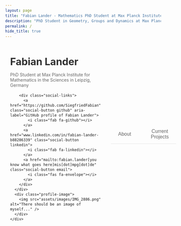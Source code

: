 ```yaml
---
layout: page
title: "Fabian Lander - Mathematics PhD Student at Max Planck Institute"
description: "PhD Student in Geometry, Groups and Dynamics at Max Planck Institute for Mathematics. Research by Fabian Lander (GitHub: SiegfriedFabian) on straight line flows on half-dilation surfaces."
permalink: /
hide_title: true
---
```


<div class="about-container">
  <!-- Profile Section -->
  <div class="profile-section">
    <div class="profile-layout">
      <div class="profile-info">
        <h1 class="profile-name">Fabian Lander</h1>
        <p class="profile-title">PhD Student at Max Planck Institute for Mathematics in the Sciences in Leipzig, Germany</p>
        
        <div class="social-links">
          <a href="https://github.com/SiegfriedFabian" class="social-button github" aria-label="GitHub profile of Fabian Lander">
            <i class="fab fa-github"></i>
          </a>
          <a href="www.linkedin.com/in/fabian-lander-b88286339" class="social-button linkedin">
            <i class="fab fa-linkedin"></i>
          </a>
          <a href="mailto:fabian.lander[you know what goes here]mis[dot]mpg[dot]de" class="social-button email">
            <i class="fas fa-envelope"></i>
          </a>
        </div>
      </div>
      <div class="profile-image">
        <img src="assets/images/IMG_2886.png" alt="There should be an image of myself..." />
      </div>
    </div>
  </div>

  <!-- Updated Tabs Navigation -->
  <div class="tabs">
    <button class="tab-button" data-tab="about">About</button>
    <button class="tab-button" data-tab="projects">Current Projects</button>
  </div>

  <!-- Tab Content -->
  <div id="about" class="tab-content">
    <div class="content-card">
      <p>Hello! I'm a first-year PhD student in the Geometry, Groups and Dynamics division at the Max Planck Institute for Mathematics in the Sciences in Leipzig, Germany. I work under the supervision of James Farre as part of Anna Wienhard's research group.</p>
      
      <p>My research focuses on straight line flows on half-dilation surfaces on punctured spheres. Here's a typical picture I would draw on a blackboard if someone would ask me what I work on:</p>
      
      <div class="blackboard-image">
        <img src="assets/images/IMG_6791.png" alt="Blackboard drawing of half-dilation surface" class="research-diagram"/>
      </div>
      
      <p>Before starting my PhD, I worked on polygonal symplectic billiards, where we proved several theorems about their dynamics.</p>
    </div>
  </div>

  <div id="projects" class="tab-content">
    <div class="content-card">
      <h2>Current Projects</h2>
      <!-- This section can be filled with your current projects -->
      <p>[Under Construction]</p>
    </div>
  </div>
</div>

<!-- Add Font Awesome for icons -->
<link rel="stylesheet" href="https://cdnjs.cloudflare.com/ajax/libs/font-awesome/5.15.4/css/all.min.css">

<style>
/* =================
   Animation Settings
   Adjust these variables to customize all animations at once
   ================= */
:root {
  /* Color scheme */
  --accent-color: #A3A69A;          /* Main accent color - change this to update site theme */
  --accent-color-hover: #A3A69A;    /* Slightly darker version for hover states */
  --text-primary: #313131;          /* Main text color */
  --text-secondary: #666;           /* Secondary text color */
  --background-primary: #f8f9fa;    /* Light background color */
  --background-secondary: #f0f0f0;  /* Secondary background color */
  
  /* Animation timings */
  --animation-speed: 0.8s;
  --animation-style: ease-out;
  --delay-increment: 0.2s;
  
  /* UI properties */
  --card-shadow: 0 2px 4px rgba(0,0,0,0.1);
  --border-radius: 8px;
}

/* =================
   Animation Keyframes
   These define the actual animations - modify transform values to change animation style
   ================= */
@keyframes fadeInUp {
    from {
        opacity: 0;
        transform: translateY(20px);
    }
    to {
        opacity: 1;
        transform: translateY(0);
    }
}

@keyframes fadeIn {
    from {
        opacity: 0;
    }
    to {
        opacity: 1;
    }
}

/* =================
   Main Container Animation
   Modify animation-duration and animation-timing-function to adjust the main container reveal
   ================= */
.about-container {
    max-width: 800px;
    margin: 0 auto;
    padding: 2rem 1rem;
    opacity: 0;
    animation: fadeIn 0.8s ease-out forwards;
}

/* =================
   Profile Section Styles
   Customize the profile section's appearance and animation
   ================= */
.profile-section {
    margin-bottom: 3rem;
    opacity: 0;
    animation: fadeInUp 0.8s ease-out forwards;
    animation-delay: 0.2s;
}

.profile-layout {
    display: flex;
    align-items: center;
    gap: 2rem;
    max-width: 800px;
    margin: 0 auto;
}

.profile-info {
    text-align: left;
    flex: 1;
}

/* =================
   Profile Image Styles
   Adjust size, border, and hover effects
   ================= */
.profile-image {
    width: 200px;  /* Increased from 150px */
    height: 200px; /* Increased from 150px */
    margin: 0 auto 1rem;
    border-radius: 12px;
    overflow: hidden;
    border: 3px solid var(--accent-color);
}

.profile-image img {
    width: 100%;
    height: 100%;
    object-fit: cover;
}

.profile-name {
    font-size: 2rem;
    margin: 0.5rem 0;
    color: var(--text-primary);
}

.profile-title {
    color: var(--text-secondary);
    margin-bottom: 1rem;
}

.social-links {
    display: flex;
    gap: 1rem;
    margin: 1rem 0;
}

/* =================
   Social Button Styles
   Customize hover effects and transitions
   ================= */
.social-button {
    width: 40px;
    height: 40px;
    border-radius: 50%;
    display: flex;
    align-items: center;
    justify-content: center;
    background: var(--background-secondary);
    color: var(--text-primary);
    transition: all 0.3s ease;
}

.social-button:hover {
    background: var(--accent-color);
    color: white;
    transform: translateY(-2px);
}

.tabs {
    display: flex;
    gap: 1rem;
    margin-bottom: 2rem;
    border-bottom: 2px solid #eee;
    opacity: 0;
    animation: fadeInUp 0.8s ease-out forwards;
    animation-delay: 0.4s;
}

.tab-button {
    padding: 0.75rem 1.5rem;
    border: none;
    background: none;
    color: var(--text-secondary);
    cursor: pointer;
    font-size: 1rem;
    position: relative;
    transition: color 0.3s ease;
}

.tab-button.active {
    color: var(--accent-color);
}

.tab-button.active::after {
    content: '';
    position: absolute;
    bottom: -2px;
    left: 0;
    width: 100%;
    height: 2px;
    background: var(--accent-color);
    transition: transform 0.3s ease;
}

.tab-content {
    display: none;
    opacity: 0;
    transition: opacity 0.15s ease-out;
}

.tab-content.active {
    display: block;
    opacity: 1;
    transition: opacity 0.15s ease-in;
}

.content-card {
    background: white;
    padding: 2rem;
    border-radius: 8px;
    box-shadow: 0 2px 4px rgba(0,0,0,0.1);
    opacity: 0;
    animation: fadeInUp 0.8s ease-out forwards;
    animation-delay: 0.6s;
}

/* =================
   Skill Bars Section
   Customize the appearance and animation of skill bars
   ================= */
.skill-bars {
    display: flex;
    flex-direction: column;
    gap: 1.5rem;
}

.skill-header {
    display: flex;
    justify-content: space-between;
    margin-bottom: 0.5rem;
}

.skill-bar {
    height: 8px;
    background: #eee;
    border-radius: 4px;
    overflow: hidden;
}

/* =================
   Skill Bar Fill Animation
   Adjust the transition timing and style
   ================= */
.skill-fill {
    height: 100%;
    background: #268bd2;
    transition: width 1s ease;
}

.project-grid {
    display: grid;
    gap: 1.5rem;
    grid-template-columns: repeat(auto-fit, minmax(250px, 1fr));
}

/* =================
   Project Card Styles
   Customize card hover effects and transitions
   ================= */
.project-card {
    padding: 1.5rem;
    background: #f8f9fa;
    border-radius: 8px;
    transition: transform 0.3s ease;
}

.project-card:hover {
    transform: translateY(-5px);
}

.project-tags {
    display: flex;
    flex-wrap: wrap;
    gap: 0.5rem;
    margin-top: 1rem;
}

.tag {
    padding: 0.25rem 0.75rem;
    background: #e9ecef;
    border-radius: 15px;
    font-size: 0.875rem;
}

@media (max-width: 900px) {
    .profile-layout {
        flex-direction: column;
        align-items: center;
        text-align: center;
        gap: 2rem;
    }

    .profile-image {
        width: 300px;  /* Slightly smaller on mobile */
        height: 300px;
    }

    .profile-info {
        text-align: center;
    }

    .social-links {
        justify-content: center;
    }

    .profile-name {
        font-size: 2rem;
    }
}
</style>

<script>
document.addEventListener('DOMContentLoaded', function() {
  // Get all tab buttons and content
  const tabButtons = document.querySelectorAll('.tab-button');
  const tabContents = document.querySelectorAll('.tab-content');
  
  // Set initial active tab
  const initialTab = window.location.hash.slice(1) || 'about';
  setActiveTab(initialTab);
  
  // Add click handlers to all tab buttons
  tabButtons.forEach(button => {
    button.addEventListener('click', function() {
      const tabName = this.getAttribute('data-tab');
      setActiveTab(tabName);
      // Update URL hash without scrolling
      history.pushState(null, null, `#${tabName}`);
    });
  });
  
  // Handle browser back/forward
  window.addEventListener('popstate', function() {
    const tabName = window.location.hash.slice(1) || 'about';
    setActiveTab(tabName);
  });
  
  function setActiveTab(tabName) {
    // Remove active class from all tabs and buttons
    tabButtons.forEach(btn => btn.classList.remove('active'));
    tabContents.forEach(content => content.classList.remove('active'));
    
    // Add active class to selected tab and button
    const selectedButton = document.querySelector(`.tab-button[data-tab="${tabName}"]`);
    const selectedContent = document.getElementById(tabName);
    
    if (selectedButton && selectedContent) {
      selectedButton.classList.add('active');
      selectedContent.classList.add('active');
    }
  }
});

// Add loading class to trigger animations
document.body.classList.add('is-loading');

// Remove loading class after page is fully loaded
window.addEventListener('load', function() {
    document.body.classList.remove('is-loading');
});

// Animate skill bars on page load
document.addEventListener('DOMContentLoaded', function() {
  const skillFills = document.getElementsByClassName('skill-fill');
  for (let fill of skillFills) {
    const width = fill.style.width;
    fill.style.width = '0';
    setTimeout(() => {
      fill.style.width = width;
    }, 200);
  }
});
</script>
